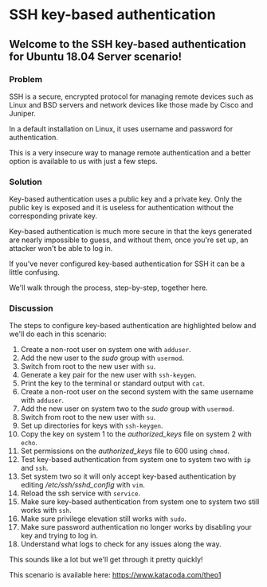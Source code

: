 # SSH key-based authentication

## Welcome to the SSH key-based authentication for Ubuntu 18.04 Server scenario!

### Problem

SSH is a secure, encrypted protocol for managing remote devices such as Linux and BSD servers and network devices like those made by Cisco and Juniper.

In a default installation on Linux, it uses username and password for authentication.

This is a very insecure way to manage remote authentication and a better option is available to us with just a few steps.

### Solution

Key-based authentication uses a public key and a private key. Only the public key is exposed and it is useless for authentication without the corresponding private key.

Key-based authentication is much more secure in that the keys generated are nearly impossible to guess, and without them, once you're set up, an attacker won't be able to log in.

If you've never configured key-based authentication for SSH it can be a little confusing.

We'll walk through the process, step-by-step, together here.

### Discussion

The steps to configure key-based authentication are highlighted below and we'll do each in this scenario:

1. Create a non-root user on system one with `adduser`.
2. Add the new user to the _sudo_ group with `usermod`.
3. Switch from root to the new user with `su`.
4. Generate a key pair for the new user with `ssh-keygen`.
5. Print the key to the terminal or standard output with `cat`.
6. Create a non-root user on the second system with the same username with `adduser`.
7. Add the new user on system two to the _sudo_ group with `usermod`.
6. Switch from root to the new user with `su`.
7. Set up directories for keys with `ssh-keygen`.
8. Copy the key on system 1 to the _authorized_keys_ file on system 2 with `echo`.
9. Set permissions on the _authorized_keys_ file to 600 using `chmod`.
10. Test key-based authentication from system one to system two with `ip` and `ssh`.
11. Set system two so it will only accept key-based authentication by editing _/etc/ssh/sshd_config_ with `vim`.
12. Reload the ssh service with `service`.
13. Make sure key-based authentication from system one to system two still works with `ssh`.
14. Make sure privilege elevation still works with `sudo`.
15. Make sure password authentication no longer works by disabling your key and trying to log in.
16. Understand what logs to check for any issues along the way.

This sounds like a lot but we'll get through it pretty quickly!

This scenario is available here: https://www.katacoda.com/theo1
